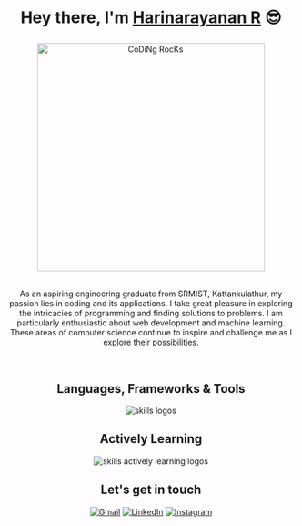 <h1 align="center">
   
   Hey there, I'm [Harinarayanan R][WEBSITE] 😎
</h1>
<div align="center">
   <img  src="https://github.com/SP-XD/SP-XD/blob/main/images/dev-working_rounded.gif?raw=true" href="https://github.com/sp-xd" alt="CoDiNg RocKs"  width="400px"/>
</div>


<br />

<div>
  <p align="center">
 As an aspiring engineering graduate from SRMIST, Kattankulathur, my passion lies in coding and its applications. I take great pleasure in exploring the intricacies of programming and finding solutions to problems. I am particularly enthusiastic about web development and machine learning. These areas of computer science continue to inspire and challenge me as I explore their possibilities. 
  </p>
</div>
<br/>
<div align="center">
  <h2>Languages, Frameworks & Tools</h2>
  <img src="https://skillicons.dev/icons?i=git,github,nodejs,html,css,tailwind,js,react,c,cpp,py,mysql,netlify,vercel,vscode" alt="skills logos" />
  <br /> 
  <h2>Actively Learning</h3>
  <img src="https://skillicons.dev/icons?i=ts,threejs,aws,firebase" alt="skills actively learning logos">
</div>

<h2 align="center"> Let's get in touch </h2>
<div align="center">
  <a href="mailto:hnnair1903@gmail.com"><img alt="Gmail" src="https://img.shields.io/badge/Gmail-D14836?style=for-the-badge&logo=gmail&logoColor=white" /></a>
  <a href="https://www.linkedin.com/in/harinarayanan-r/"><img alt="LinkedIn" src="https://img.shields.io/badge/linkedin-%230077B5.svg?style=for-the-badge&logo=linkedin&logoColor=white" /></a>
  <a href="https://www.instagram.com/hari.narayanan_/"><img alt="Instagram" src="https://img.shields.io/badge/instagram-%23E4405F.svg?style=for-the-badge&logo=Instagram&logoColor=white" /></a>
</div>
  
[WEBSITE]: https://harinarayanan.xyz
